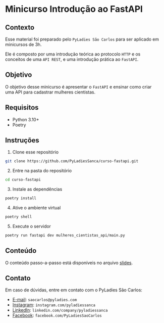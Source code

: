 # Minicurso Introdução ao FastAPI

## Contexto
Esse material foi preparado pelo `PyLadies São Carlos` para ser aplicado em minicursos de 3h.

Ele é composto por uma introdução teórica ao protocolo `HTTP` e os conceitos de uma `API REST`, e uma introdução prática ao `FastAPI`.

## Objetivo
O objetivo desse minicurso é apresentar o `FastAPI` e ensinar como criar uma API para cadastrar mulheres cientistas.

## Requisitos
* Python 3.10+
* Poetry

## Instruções
1. Clone esse repositório
```bash
git clone https://github.com/PyLadiesSanca/curso-fastapi.git
```
2. Entre na pasta do repositório
```bash
cd curso-fastapi
```
3. Instale as dependências
```bash
poetry install
```
4. Ative o ambiente virtual
```bash
poetry shell
```
5. Execute o servidor
```bash
poetry run fastapi dev mulheres_cientistas_api/main.py
```

## Conteúdo
O conteúdo passo-a-passo está disponíveis no arquivo [slides](slides.pdf).

## Contato
Em caso de dúvidas, entre em contato com o PyLadies São Carlos:
* [E-mail](mailto:saocarlos@pyladies.com): `saocarlos@pyladies.com`
* [Instagram](https://www.instagram.com/pyladiessanca/): `instagram.com/pyladiessanca`
* [LinkedIn](https://www.linkedin.com/company/pyladiessanca): `linkedin.com/company/pyladiessanca`
* [Facebook](https://www.facebook.com/PyLadiesSaoCarlos): `facebook.com/PyLadiesSaoCarlos`
